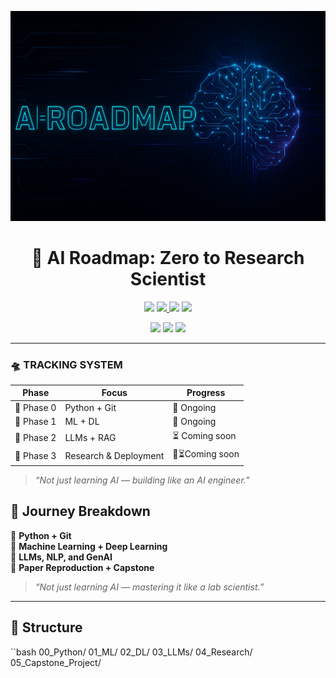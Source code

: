 <p align="center">
  <img src="https://github.com/Princerodricks/ai-roadmap-/blob/main/ai-roadmap_banner.png" alt="AI Banner" style="max-width: 100%;">
</p>

<h1 align="center">
  🧠 AI Roadmap: Zero to Research Scientist
</h1>

<p align="center">
  <img src="https://img.shields.io/badge/Language-Python3.10+-black?style=for-the-badge&logo=python&logoColor=lightblue" />
  <a href="https://github.com/Princerodricks/ai-roadmap/stargazers">
    <img src="https://img.shields.io/github/stars/Princerodricks/ai-roadmap?style=for-the-badge&color=purple&logo=star" />
  </a>
  <img src="https://img.shields.io/badge/LLMs-GPT%2C+BERT%2C+Claude-neon?style=for-the-badge&logo=openai&logoColor=white" />
  <img src="https://img.shields.io/badge/Status-In%20Progress-lightblue?style=for-the-badge&logo=githubactions" />
  <p align="center">
  <img src="https://img.shields.io/badge/LLMs-GPT%2C+BERT%2C+Claude-ff69b4?style=flat-square&logo=openai" />
  <img src="https://img.shields.io/badge/DeepLearning-TensorFlow%2C+PyTorch-orange?style=flat-square&logo=pytorch" />
  <img src="https://img.shields.io/badge/Status-In+Progress-yellow?style=flat-square&logo=githubactions" />
</p>
</p>

---

### 🛸 TRACKING SYSTEM

| Phase | Focus | Progress |
|-------|-------|----------|
| 🧱 Phase 0 | Python + Git | 🔄 Ongoing |
| 🤖 Phase 1 | ML + DL | 🔄 Ongoing |
| 🔮 Phase 2 | LLMs + RAG | ⏳ Coming soon |
| 🧪 Phase 3 | Research & Deployment | 🧠⏳Coming soon |

> _“Not just learning AI — building like an AI engineer.”_


## 🚀 Journey Breakdown

🧱 **Python + Git**  
🤖 **Machine Learning + Deep Learning**  
🔮 **LLMs, NLP, and GenAI**  
📄 **Paper Reproduction + Capstone**

> _“Not just learning AI — mastering it like a lab scientist.”_

---

## 📌 Structure

``bash
00_Python/
01_ML/
02_DL/
03_LLMs/
04_Research/
05_Capstone_Project/
